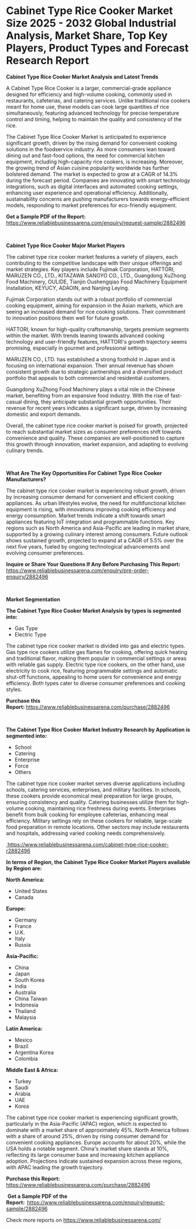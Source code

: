 <p><h1>Cabinet Type Rice Cooker Market Size 2025 - 2032 Global Industrial Analysis, Market Share, Top Key Players, Product Types and Forecast Research Report</h1></p><p><strong>Cabinet Type Rice Cooker Market Analysis and Latest Trends</strong></p>
<p><p>A Cabinet Type Rice Cooker is a larger, commercial-grade appliance designed for efficiency and high-volume cooking, commonly used in restaurants, cafeterias, and catering services. Unlike traditional rice cookers meant for home use, these models can cook large quantities of rice simultaneously, featuring advanced technology for precise temperature control and timing, helping to maintain the quality and consistency of the rice.</p><p>The Cabinet Type Rice Cooker Market is anticipated to experience significant growth, driven by the rising demand for convenient cooking solutions in the foodservice industry. As more consumers lean toward dining out and fast-food options, the need for commercial kitchen equipment, including high-capacity rice cookers, is increasing. Moreover, the growing trend of Asian cuisine popularity worldwide has further bolstered demand. The market is expected to grow at a CAGR of 14.3% during the forecast period. Companies are innovating with smart technology integrations, such as digital interfaces and automated cooking settings, enhancing user experience and operational efficiency. Additionally, sustainability concerns are pushing manufacturers towards energy-efficient models, responding to market preferences for eco-friendly equipment.</p></p>
<p><strong>Get a Sample PDF of the Report:&nbsp;</strong> <a href="https://www.reliablebusinessarena.com/enquiry/request-sample/2882496?utm_campaign=2483&utm_medium=2&utm_source=Github&utm_content=ia&utm_term=13032025&utm_id=cabinet-type-rice-cooker">https://www.reliablebusinessarena.com/enquiry/request-sample/2882496</a></p>
<p>&nbsp;</p>
<p><strong>Cabinet Type Rice Cooker Major Market Players</strong></p>
<p><p>The cabinet type rice cooker market features a variety of players, each contributing to the competitive landscape with their unique offerings and market strategies. Key players include Fujimak Corporation, HATTORI, MARUZEN CO., LTD., KITAZAWA SANGYO CO., LTD., Guangdong XuZhong Food Machinery, OULIDE, Tianjin Oushengqiao Food Machinery Equipment Installation, KEYUCY, ADAOIN, and Nanjing Leying. </p><p>Fujimak Corporation stands out with a robust portfolio of commercial cooking equipment, aiming for expansion in the Asian markets, which are seeing an increased demand for rice cooking solutions. Their commitment to innovation positions them well for future growth.</p><p>HATTORI, known for high-quality craftsmanship, targets premium segments within the market. With trends leaning towards advanced cooking technology and user-friendly features, HATTORI's growth trajectory seems promising, especially in gourmet and professional settings.</p><p>MARUZEN CO., LTD. has established a strong foothold in Japan and is focusing on international expansion. Their annual revenue has shown consistent growth due to strategic partnerships and a diversified product portfolio that appeals to both commercial and residential customers.</p><p>Guangdong XuZhong Food Machinery plays a vital role in the Chinese market, benefiting from an expansive food industry. With the rise of fast-casual dining, they anticipate substantial growth opportunities. Their revenue for recent years indicates a significant surge, driven by increasing domestic and export demands.</p><p>Overall, the cabinet type rice cooker market is poised for growth, projected to reach substantial market sizes as consumer preferences shift towards convenience and quality. These companies are well-positioned to capture this growth through innovation, market expansion, and adapting to evolving culinary trends.</p></p>
<p>&nbsp;</p>
<p><strong>What Are The Key Opportunities For Cabinet Type Rice Cooker Manufacturers?</strong></p>
<p><p>The cabinet type rice cooker market is experiencing robust growth, driven by increasing consumer demand for convenient and efficient cooking appliances. As urban lifestyles evolve, the need for multifunctional kitchen equipment is rising, with innovations improving cooking efficiency and energy consumption. Market trends indicate a shift towards smart appliances featuring IoT integration and programmable functions. Key regions such as North America and Asia-Pacific are leading in market share, supported by a growing culinary interest among consumers. Future outlook shows sustained growth, projected to expand at a CAGR of 5.5% over the next five years, fueled by ongoing technological advancements and evolving consumer preferences.</p></p>
<p><strong>Inquire or Share Your Questions If Any Before Purchasing This Report:</strong> <a href="https://www.reliablebusinessarena.com/enquiry/pre-order-enquiry/2882496?utm_campaign=2483&utm_medium=2&utm_source=Github&utm_content=ia&utm_term=13032025&utm_id=cabinet-type-rice-cooker">https://www.reliablebusinessarena.com/enquiry/pre-order-enquiry/2882496</a></p>
<p>&nbsp;</p>
<p><strong>Market Segmentation</strong></p>
<p><strong>The Cabinet Type Rice Cooker Market Analysis by types is segmented into:</strong></p>
<p><ul><li>Gas Type</li><li>Electric Type</li></ul></p>
<p><p>The cabinet type rice cooker market is divided into gas and electric types. Gas type rice cookers utilize gas flames for cooking, offering quick heating and traditional flavor, making them popular in commercial settings or areas with reliable gas supply. Electric type rice cookers, on the other hand, use electricity to cook rice, featuring programmable settings and automatic shut-off functions, appealing to home users for convenience and energy efficiency. Both types cater to diverse consumer preferences and cooking styles.</p></p>
<p><strong>Purchase this Report:&nbsp;</strong><a href="https://www.reliablebusinessarena.com/purchase/2882496?utm_campaign=2483&utm_medium=2&utm_source=Github&utm_content=ia&utm_term=13032025&utm_id=cabinet-type-rice-cooker">https://www.reliablebusinessarena.com/purchase/2882496</a></p>
<p>&nbsp;</p>
<p><strong>The Cabinet Type Rice Cooker Market Industry Research by Application is segmented into:</strong></p>
<p><ul><li>School</li><li>Catering</li><li>Enterprise</li><li>Force</li><li>Others</li></ul></p>
<p><p>The cabinet type rice cooker market serves diverse applications including schools, catering services, enterprises, and military facilities. In schools, these cookers provide economical meal preparation for large groups, ensuring consistency and quality. Catering businesses utilize them for high-volume cooking, maintaining rice freshness during events. Enterprises benefit from bulk cooking for employee cafeterias, enhancing meal efficiency. Military settings rely on these cookers for reliable, large-scale food preparation in remote locations. Other sectors may include restaurants and hospitals, addressing varied cooking needs comprehensively.</p></p>
<p><a href="https://www.reliablebusinessarena.com/cabinet-type-rice-cooker-r2882496?utm_campaign=2483&utm_medium=2&utm_source=Github&utm_content=ia&utm_term=13032025&utm_id=cabinet-type-rice-cooker">&nbsp;https://www.reliablebusinessarena.com/cabinet-type-rice-cooker-r2882496</a></p>
<p><strong>In terms of Region, the Cabinet Type Rice Cooker Market Players available by Region are:</strong></p>
<p>
    <p> <strong> North America: </strong>
        <ul>
            <li>United States</li>
            <li>Canada</li>
        </ul>
        </p> 
    <p> <strong> Europe: </strong>
        <ul>
            <li>Germany</li>
            <li>France</li>
            <li>U.K.</li>
            <li>Italy</li>
            <li>Russia</li>
        </ul>
        </p> 
    <p> <strong> Asia-Pacific: </strong>
        <ul>
            <li>China</li>
            <li>Japan</li>
            <li>South Korea</li>
            <li>India</li>
            <li>Australia</li>
            <li>China Taiwan</li>
            <li>Indonesia</li>
            <li>Thailand</li>
            <li>Malaysia</li>
        </ul>
        </p> 
    <p> <strong> Latin America: </strong>
        <ul>
            <li>Mexico</li>
            <li>Brazil</li>
            <li>Argentina Korea</li>
            <li>Colombia</li>
        </ul>
        </p> 
    <p> <strong> Middle East & Africa: </strong>
        <ul>
            <li>Turkey</li>
            <li>Saudi</li>
            <li>Arabia</li>
            <li>UAE</li>
            <li>Korea</li>
        </ul>
    </p>
    </p>
<p><p>The cabinet type rice cooker market is experiencing significant growth, particularly in the Asia-Pacific (APAC) region, which is expected to dominate with a market share of approximately 45%. North America follows with a share of around 25%, driven by rising consumer demand for convenient cooking appliances. Europe accounts for about 20%, while the USA holds a notable segment. China's market share stands at 10%, reflecting its large consumer base and increasing kitchen appliance adoption. Projections indicate sustained expansion across these regions, with APAC leading the growth trajectory.</p></p>
<p><strong>Purchase this Report: </strong><a href="https://www.reliablebusinessarena.com/purchase/2882496?utm_campaign=2483&utm_medium=2&utm_source=Github&utm_content=ia&utm_term=13032025&utm_id=cabinet-type-rice-cooker">https://www.reliablebusinessarena.com/purchase/2882496</a></p>
<p>&nbsp;<strong>Get a Sample PDF of the Report:&nbsp;&nbsp;</strong><a href="https://www.reliablebusinessarena.com/enquiry/request-sample/2882496?utm_campaign=2483&utm_medium=2&utm_source=Github&utm_content=ia&utm_term=13032025&utm_id=cabinet-type-rice-cooker">https://www.reliablebusinessarena.com/enquiry/request-sample/2882496</a></p>
<p><strong></strong></p>
<p>Check more reports on <a href="https://www.reliablebusinessarena.com/?utm_campaign=2483&utm_medium=2&utm_source=Github&utm_content=ia&utm_term=13032025&utm_id=cabinet-type-rice-cooker">https://www.reliablebusinessarena.com/</a></p>